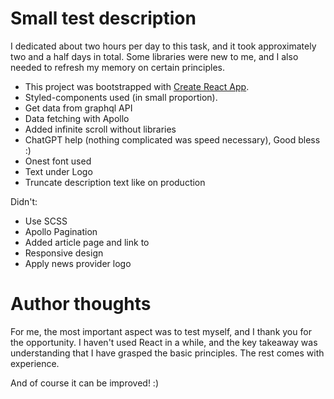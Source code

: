# Small test description
I dedicated about two hours per day to this task, and it took approximately two and a half days in total. Some libraries were new to me, and I also needed to refresh my memory on certain principles.

* This project was bootstrapped with [Create React App](https://github.com/facebook/create-react-app).
* Styled-components used (in small proportion).
* Get data from graphql API
* Data fetching with Apollo
* Added infinite scroll without libraries
* ChatGPT help (nothing complicated was speed necessary), Good bless :)
* Onest font used
* Text under Logo
* Truncate description text like on production

Didn't:
* Use SCSS
* Apollo Pagination
* Added article page and link to
* Responsive design
* Apply news provider logo


# Author thoughts
For me, the most important aspect was to test myself, and I thank you for the opportunity. I haven't used React in a while, and the key takeaway was understanding that I have grasped the basic principles. The rest comes with experience.

And of course it can be improved! :)